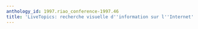 ```yaml
---
anthology_id: 1997.riao_conference-1997.46
title: 'LiveTopics: recherche visuelle d''information sur l''Internet'
---
```

